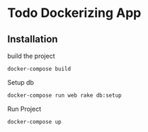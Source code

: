 # Todo Dockerizing App

## Installation

build the project

```bash
docker-compose build
```

Setup db

```bash
docker-compose run web rake db:setup
```

Run Project

```bash
docker-compose up
```
